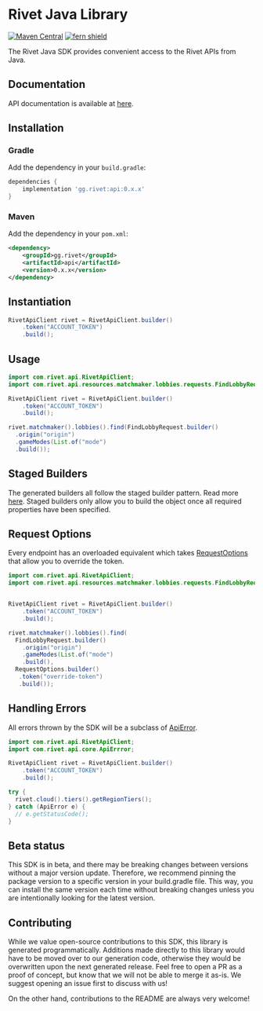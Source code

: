 # Rivet Java Library

[![Maven Central](https://img.shields.io/maven-central/v/gg.rivet/api)](https://central.sonatype.com/artifact/gg.rivet/api) 
[![fern shield](https://img.shields.io/badge/%F0%9F%8C%BF-SDK%20generated%20by%20Fern-brightgreen)](https://github.com/fern-api/fern)

The Rivet Java SDK provides convenient access to the Rivet APIs from Java. 

## Documentation

API documentation is available at [here]([https://docs.merge.dev/basics/authentication/](https://rivet.gg/docs/general)).

## Installation

### Gradle

Add the dependency in your `build.gradle`:

```groovy
dependencies {
    implementation 'gg.rivet:api:0.x.x'
}
```

### Maven

Add the dependency in your `pom.xml`:

```xml
<dependency>
    <groupId>gg.rivet</groupId>
    <artifactId>api</artifactId>
    <version>0.x.x</version>
</dependency>
```

## Instantiation

```java
RivetApiClient rivet = RivetApiClient.builder()
    .token("ACCOUNT_TOKEN")
    .build();
```

## Usage

```java
import com.rivet.api.RivetApiClient;
import com.rivet.api.resources.matchmaker.lobbies.requests.FindLobbyRequest;

RivetApiClient rivet = RivetApiClient.builder()
    .token("ACCOUNT_TOKEN")
    .build();

rivet.matchmaker().lobbies().find(FindLobbyRequest.builder()
  .origin("origin")
  .gameModes(List.of("mode")
  .build());
```

## Staged Builders
The generated builders all follow the staged builder pattern. Read more [here](https://immutables.github.io/immutable.html#staged-builder). 
Staged builders only allow you to build the object once all required properties have been specified. 

## Request Options
Every endpoint has an overloaded equivalent which takes [RequestOptions](./src/main/java/com/rivet/api/core/RequestOptions.java)
that allow you to override the token.

```java
import com.rivet.api.RivetApiClient;
import com.rivet.api.resources.matchmaker.lobbies.requests.FindLobbyRequest;


RivetApiClient rivet = RivetApiClient.builder()
    .token("ACCOUNT_TOKEN")
    .build();

rivet.matchmaker().lobbies().find(
  FindLobbyRequest.builder()
    .origin("origin")
    .gameModes(List.of("mode")
    .build(), 
  RequestOptions.builder()
   .token("override-token")
   .build());
```

## Handling Errors
All errors thrown by the SDK will be a subclass of [ApiError](./src/main/java/com/rivet/api/core/ApiError.java). 

```java
import com.rivet.api.RivetApiClient;
import com.rivet.api.core.ApiErrror;

RivetApiClient rivet = RivetApiClient.builder()
    .token("ACCOUNT_TOKEN")
    .build();

try {
  rivet.cloud().tiers().getRegionTiers();
} catch (ApiError e) {
  // e.getStatusCode();
}
```

## Beta status

This SDK is in beta, and there may be breaking changes between versions without a major version update. Therefore, we recommend pinning the package version to a specific version in your build.gradle file. This way, you can install the same version each time without breaking changes unless you are intentionally looking for the latest version.

## Contributing

While we value open-source contributions to this SDK, this library is generated programmatically. Additions made directly to this library would have to be moved over to our generation code, otherwise they would be overwritten upon the next generated release. Feel free to open a PR as a proof of concept, but know that we will not be able to merge it as-is. We suggest opening an issue first to discuss with us!

On the other hand, contributions to the README are always very welcome!
